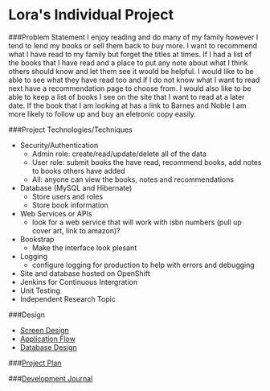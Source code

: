 # Lora's Individual Project

###Problem Statement
I enjoy reading and do many of my family however I tend to lend my books or sell them back to buy more.  I want to recommend what I have read to my family but forget the titles at times.  If I had a list of the books that I have read and a place to put any note about what I think others should know and let them see it would be helpful.  I would like to be able to see what they have read too and if I do not know what I want to read next have a recommendation page to choose from.  I would also like to be able to keep a list of books I see on the site that I want to read at a later date.  If the book that I am looking at has a link to Barnes and Noble I am more likely to follow up and buy an eletronic copy easily.  


###Project Technologies/Techniques
* Security/Authentication
	- Admin role: create/read/update/delete all of the data
	- User role: submit books the have read, recommend books, add notes to books others have added
	- All: anyone can view the books, notes and recommendations
* Database (MySQL and Hibernate)
	- Store users and roles
	- Store book information
* Web Services or APIs
	- look for a web service that will work with isbn numbers (pull up cover art, link  to amazon)?
* Bookstrap
	- Make the interface look plesant
* Logging
	- configure logging for production to help with errors and debugging
* Site and database hosted on OpenShift
* Jenkins for Continuous Intergration
* Unit Testing
* Independent Research Topic


###Design
* [Screen Design](DesignDocuments/ScreenDesign.md)
* [Application Flow](DesignDocuments/ApplicationFlow.md)
* [Database Design](DesignDocuments/DatabaseDesign.md)

###[Project Plan](ProjectPlan.md)


###[Development Journal](Journal.md)
